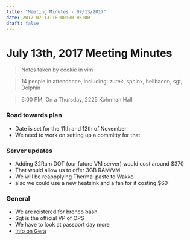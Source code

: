 ```yaml
---
title: "Meeting Minutes - 07/13/2017"
date: 2017-07-13T18:00:00-05:00
draft: false
---
```


# July 13th, 2017 Meeting Minutes
> Notes taken by cookie in vim

> 14 people in attendance, including: zurek, sphinx, hellbacon, sgt, Dolphin

> 6:00 PM, On a Thursday, 2225 Kohrman Hall

### Road towards plan

- Date is set for the 11th and 12th of November
- We need to work on setting up a committy for that 

### Server updates

- Adding 32Ram DOT (our future VM server) would cost around $370
- That would allow us to offer 3GB RAM/VM 
- We will be reappplying Thermal paste to  Wakko
- also we could use a new heatsink and a fan for it  costing $60

### General

- We are reistered for bronco bash
- Sgt is the official VP of OPS
- We have to look at passport day more
- [Info on Gera](https://gera-it.com/)
